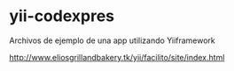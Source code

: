# yii-codexpres
Archivos de ejemplo de una app utilizando Yiiframework

http://www.eliosgrillandbakery.tk/yii/facilito/site/index.html
